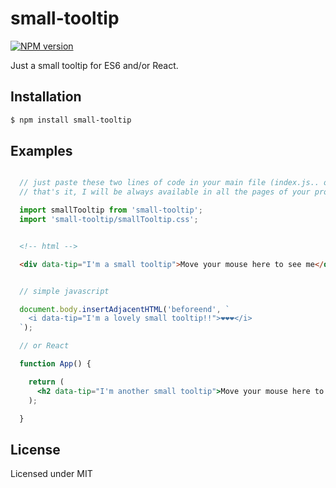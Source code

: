 # small-tooltip

[![NPM version](https://img.shields.io/npm/v/small-tooltip.svg?style=flat)](https://www.npmjs.com/package/small-tooltip)

Just a small tooltip for ES6 and/or React.

## Installation

```bash
$ npm install small-tooltip
```

## Examples

```jsx

  // just paste these two lines of code in your main file (index.js.. or app.js..)
  // that's it, I will be always available in all the pages of your project!

  import smallTooltip from 'small-tooltip';
  import 'small-tooltip/smallTooltip.css';


```

```html

  <!-- html -->

  <div data-tip="I'm a small tooltip">Move your mouse here to see me</div>

```

```jsx

  // simple javascript

  document.body.insertAdjacentHTML('beforeend', `
    <i data-tip="I'm a lovely small tooltip!!">❤❤❤</i>
  `);

  // or React

  function App() {

    return (
      <h2 data-tip="I'm another small tooltip">Move your mouse here to see me as well!</h2>
    );

  }

```

## License

Licensed under MIT